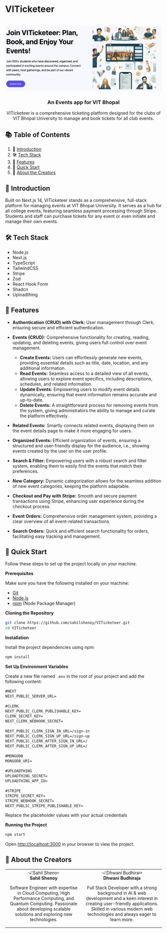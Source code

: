 # VITicketeer

<div align="center">
  <br />
    <img src="public/assets/images/readmeBanner.png" alt="Project Banner">
  <br />


  <h3 align="center">An Events app for VIT Bhopal</h3>

  <div align="center">
    VITicketeer is a comprehensive ticketing platform designed for the clubs of VIT Bhopal University to manage and book tickets for all club events.
  </div>
</div>


## 📚 Table of Contents

1. 🏁 [Introduction](#introduction)
2. 🛠️ [Tech Stack](#tech-stack)
3. 🌟 [Features](#features)
4. 🚀 [Quick Start](#quick-start)
5. 🔗 [About the Creators](#about)


## <a name="introduction">🏁 Introduction</a>

Built on Next.js 14, VITicketeer stands as a comprehensive, full-stack platform for managing events at VIT Bhopal University. It serves as a hub for all college events, featuring seamless payment processing through Stripe. Students and staff can purchase tickets for any event or even initiate and manage their own events.

## <a name="tech-stack">🛠️ Tech Stack</a>

- Node.js
- Next.js
- TypeScript
- TailwindCSS
- Stripe
- Zod
- React Hook Form
- Shadcn
- Uploadthing

## <a name="features">🌟 Features</a>

- **Authentication (CRUD) with Clerk:** User management through Clerk, ensuring secure and efficient authentication.
  
- **Events (CRUD):** Comprehensive functionality for creating, reading, updating, and deleting events, giving users full control over event management.
  - **Create Events:** Users can effortlessly generate new events, providing essential details such as title, date, location, and any additional information.
  - **Read Events:** Seamless access to a detailed view of all events, allowing users to explore event specifics, including descriptions, schedules, and related information.
  - **Update Events:** Empowering users to modify event details dynamically, ensuring that event information remains accurate and up-to-date.
  - **Delete Events:** A straightforward process for removing events from the system, giving administrators the ability to manage and curate the platform effectively.
  
- **Related Events:** Smartly connects related events, displaying them on the event details page to make it more engaging for users.

- **Organized Events:** Efficient organization of events, ensuring a structured and user-friendly display for the audience, i.e., showing events created by the user on the user profile.

- **Search & Filter:** Empowering users with a robust search and filter system, enabling them to easily find the events that match their preferences.

- **New Category:** Dynamic categorization allows for the seamless addition of new event categories, keeping the platform adaptable.

- **Checkout and Pay with Stripe:** Smooth and secure payment transactions using Stripe, enhancing user experience during the checkout process.

- **Event Orders:** Comprehensive order management system, providing a clear overview of all event-related transactions.

- **Search Orders:** Quick and efficient search functionality for orders, facilitating easy tracking and management.

## <a name="quick-start">🚀 Quick Start</a>

Follow these steps to set up the project locally on your machine.

**Prerequisites**

Make sure you have the following installed on your machine:

- [Git](https://git-scm.com/)
- [Node.js](https://nodejs.org/en)
- [npm](https://www.npmjs.com/) (Node Package Manager)

**Cloning the Repository**

```bash
git clone https://github.com/sahilshenoy/VITicketeer.git
cd VITicketeer
```

**Installation**

Install the project dependencies using npm:

```bash
npm install
```

**Set Up Environment Variables**

Create a new file named `.env` in the root of your project and add the following content:

```env
#NEXT
NEXT_PUBLIC_SERVER_URL=

#CLERK
NEXT_PUBLIC_CLERK_PUBLISHABLE_KEY=
CLERK_SECRET_KEY=
NEXT_CLERK_WEBHOOK_SECRET=

NEXT_PUBLIC_CLERK_SIGN_IN_URL=/sign-in
NEXT_PUBLIC_CLERK_SIGN_UP_URL=/sign-up
NEXT_PUBLIC_CLERK_AFTER_SIGN_IN_URL=/
NEXT_PUBLIC_CLERK_AFTER_SIGN_UP_URL=/

#MONGODB
MONGODB_URI=

#UPLOADTHING
UPLOADTHING_SECRET=
UPLOADTHING_APP_ID=

#STRIPE
STRIPE_SECRET_KEY=
STRIPE_WEBHOOK_SECRET=
NEXT_PUBLIC_STRIPE_PUBLISHABLE_KEY=
```

Replace the placeholder values with your actual credentials 

**Running the Project**

```bash
npm start
```

Open [http://localhost:3000](http://localhost:3000) in your browser to view the project.


</details>

## <a name="about">👤 About the Creators</a>

<div align="center">
  <table>
    <tr>
      <td align="center">
        <img src="https://imgur.com/JO0rUIX.jpg" alt="Sahil Shenoy" style="border-radius: 50%; width: 150px; height: 150px;">
        <br>
        <strong>Sahil Shenoy</strong>
        <p>Software Engineer with expertise in Cloud Computing, High Performance Computing, and Quantum Computing. Passionate about developing scalable solutions and exploring new technologies.</p>
      </td>
      <td align="center">
        <img src="https://imgur.com/XL45jXn.jpg" alt="Dhwani Budhiraja" style="border-radius: 50%; width: 150px; height: 150px;">
        <br>
        <strong>Dhwani Budhiraja</strong>
        <p>Full Stack Developer with a strong background in AI & web development and a keen interest in creating user-friendly applications. Skilled in various modern web technologies and always eager to learn more.</p>
      </td>
    </tr>
  </table>
</div>


